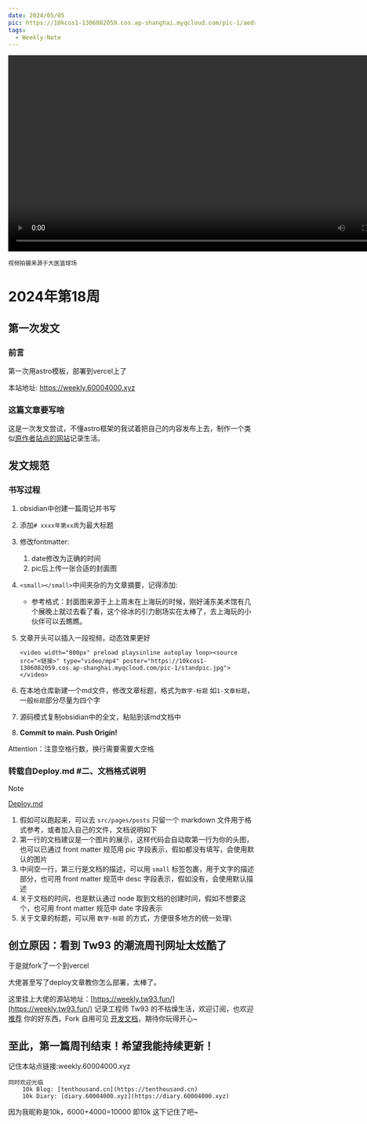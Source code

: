 ```yaml
---
date: 2024/05/05
pic: https://10kcos1-1306082059.cos.ap-shanghai.myqcloud.com/pic-1/aedrian-I6PXPhsMfN4-unsplash.jpg
tags:
  - Weekly-Note
---
```


<video width="800px" preload playsinline autoplay loop><source src="https://vip.123pan.cn/1825634045/Share/database/%E8%A7%86%E9%A2%91%E6%96%87%E4%BB%B6/2024%E6%98%A5/VID_20240424_191041.mp4" type="video/mp4" poster="https://gw.alipayobjects.com/zos/k/cu/171.jpg"></video>

<small>视频拍摄来源于大医篮球场</small>



# 2024年第18周

## 第一次发文

### 前言

第一次用astro模板，部署到vercel上了

本站地址: https://weekly.60004000.xyz

### 这篇文章要写啥

这是一次发文尝试，不懂astro框架的我试着把自己的内容发布上去，制作一个类似[原作者站点的网站](https://weekly.tw93.fun/)记录生活。

## 发文规范

### 书写过程

1. obsidian中创建一篇周记并书写
2. 添加`# xxxx年第xx周`为最大标题
3. 修改fontmatter:
   1. date修改为正确的时间
   2. pic后上传一张合适的封面图
4. `<small></small>`中间夹杂的为文章摘要，记得添加:
   
   - 参考格式：封面图来源于上上周末在上海玩的时候，刚好浦东美术馆有几个展晚上就过去看了看，这个徐冰的引力剧场实在太棒了，去上海玩的小伙伴可以去瞧瞧。
5. 文章开头可以插入一段视频，动态效果更好
   
   ```
   <video width="800px" preload playsinline autoplay loop><source src="<链接>" type="video/mp4" poster="https://10kcos1-1306082059.cos.ap-shanghai.myqcloud.com/pic-1/standpic.jpg"></video>
   ```
6. 在本地仓库新建一个md文件，修改文章标题，格式为`数字-标题` 如`1-文章标题`，一般`标题`部分尽量为四个字
7. 源码模式复制obsidian中的全文，粘贴到该md文档中
8. **Commit to main. Push Origin!**

Attention：注意空格行数，换行需要需要大空格

### 转载自Deploy.md \#二、文档格式说明

> [!NOTE]
> [Deploy.md](https://github.com/tw93/weekly/blob/main/Deploy.md#%E4%BA%8C%E6%96%87%E6%A1%A3%E6%A0%BC%E5%BC%8F%E8%AF%B4%E6%98%8E)
> 
> 1. 假如可以跑起来，可以去 `src/pages/posts` 只留一个 markdown 文件用于格式参考，或者加入自己的文件，文档说明如下
> 2. 第一行的文档建议是一个图片的展示，这样代码会自动取第一行为你的头图，也可以已通过 front matter 规范用 pic 字段表示，假如都没有填写，会使用默认的图片
> 3. 中间空一行，第三行是文档的描述，可以用 `small` 标签包裹，用于文字的描述部分，也可用 front matter 规范中 desc 字段表示，假如没有，会使用默认描述
> 4. 关于文档的时间，也是默认通过 node 取到文档的创建时间，假如不想要这个，也可用 front matter 规范中 date 字段表示
> 5. 关于文章的标题，可以用 `数字-标题` 的方式，方便很多地方的统一处理\

## 创立原因：看到 Tw93 的潮流周刊网址太炫酷了

于是就fork了一个到vercel

大佬甚至写了deploy文章教你怎么部署，太棒了。

这里挂上大佬的源站地址：[https://weekly.tw93.fun/](https://weekly.tw93.fun/)
    记录工程师 Tw93 的不枯燥生活，欢迎订阅，也欢迎 [推荐](https://github.com/tw93/weekly/discussions/22) 你的好东西，Fork 自用可见 [开发文档](https://github.com/tw93/weekly/blob/main/Deploy.md)，期待你玩得开心~

## 至此，第一篇周刊结束！希望我能持续更新！

记住本站点链接:weekly.60004000.xyz

    同时欢迎光临
        10k Blog: [tenthousand.cn](https://tenthousand.cn)
        10k Diary: [diary.60004000.xyz](https://diary.60004000.xyz)

因为我昵称是10k，6000+4000=10000 即10k 这下记住了吧~

